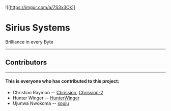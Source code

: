  ![[https://imgur.com/a/7S3x3Ok]]   
# Sirius Systems
Brilliance in every Byte
 - - -

## Contributors

- - -

#### This is everyone who has contributed to this project:

  

- Christian Raymon -- [Chrission](https://github.com/Chrission), [Chrission-2](https://github.com/Chrission-2)
- Hunter Winger -- [HunterWinger](https://github.com/HunterWinger)
- Ujunwa Nwokoma -- [xouju](https://github.com/xouju)